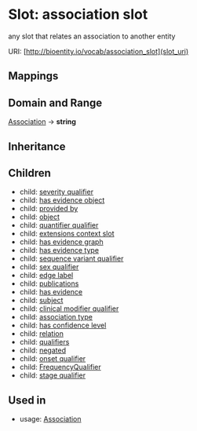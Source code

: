# Slot: association slot


any slot that relates an association to another entity

URI: [http://bioentity.io/vocab/association_slot](slot_uri)
## Mappings

## Domain and Range

[Association](Association.md) -> **string**
## Inheritance

## Children

 *  child: [severity qualifier](severity_qualifier.md)
 *  child: [has evidence object](has_evidence_object.md)
 *  child: [provided by](provided_by.md)
 *  child: [object](object.md)
 *  child: [quantifier qualifier](quantifier_qualifier.md)
 *  child: [extensions context slot](extensions_context_slot.md)
 *  child: [has evidence graph](has_evidence_graph.md)
 *  child: [has evidence type](has_evidence_type.md)
 *  child: [sequence variant qualifier](sequence_variant_qualifier.md)
 *  child: [sex qualifier](sex_qualifier.md)
 *  child: [edge label](edge_label.md)
 *  child: [publications](publications.md)
 *  child: [has evidence](has_evidence.md)
 *  child: [subject](subject.md)
 *  child: [clinical modifier qualifier](clinical_modifier_qualifier.md)
 *  child: [association type](association_type.md)
 *  child: [has confidence level](has_confidence_level.md)
 *  child: [relation](relation.md)
 *  child: [qualifiers](qualifiers.md)
 *  child: [negated](negated.md)
 *  child: [onset qualifier](onset_qualifier.md)
 *  child: [FrequencyQualifier](FrequencyQualifier.md)
 *  child: [stage qualifier](stage_qualifier.md)
## Used in

 *  usage: [Association](Association.md)
